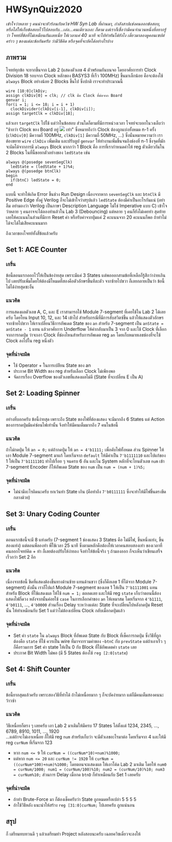 # HWSynQuiz2020
<i>เข้าใจว่าหลาย ๆ คนน่าจะหัวร้อนกับควิซ HW Syn Lab ที่ผ่านมา, กำลังสาปแช่งคนออกข้อสอบ, หรือไล่ให้เก็บข้อสอบไว้ไปสอบกับ...เอ่อ...คนเดียวเถอะ ก็ตาม แต่เราก็เชื่อว่ามีคนจำนวนหนึ่งที่อยากรู้ว่า โจทย์สี่ข้อที่ไม่เหมือนกันเลยเนี่ย ให้เวลาแค่ 40 นาที จะไปทำทันได้ยังไง เดี๋ยวมาลองดูคอนเซปต์คร่าว ๆ ของแต่ละข้อกันครับ ว่ามีวิธีคิด หรือจุดที่จะบัคได้อย่างไรบ้าง</i>

## ภาพรวม
โจทย์ทุกข้อ จะยากขึ้นจาก Lab 2 (แสดงตัวเลข 4 ตัวพร้อมกันบนจอ โดยอาศัยการทำ Clock Division 18 รอบจาก Clock หลักของ BASYS3 ที่เร็ว 100MHz) ขึ้นมาเล็กน้อย คือจะต้องใช้ `always` Block อย่างน้อย 2 Blocks ขึ้นไป ซึ่งปกติ เราจะทำประมาณนี้
```
wire [18:0]clkDiv;
assign clkDiv[0] = clk; // clk คือ Clock ที่ต่อจาก Board
genvar i;
for(i = 1; i <= 18; i = i + 1)
  clockDivider(clkDiv[i-1], clkDiv[i]);
assign targetClk = clkDiv[18];
```
แล้วเอา `targetClk` ไปใช้ แต่ว่าในข้อสอบ ส่วนใดก็ตามที่มีการหน่วงเวลา โจทย์จะบอกในวงเล็บว่า "ช้ากว่า Clock ของ Board อยู่ <img src="https://render.githubusercontent.com/render/math?math=2^n"> เท่า" ซึ่งหมายถึงว่า Clock ต้องถูกแบ่งทั้งหมด n-1 ครั้ง (`clkDiv[0]` มีความถี่ 100MHz, `clkDiv[1]` มีความถี่ 50MHz, ...) ซึ่งนั่นหมายความว่า เราต้องขยาย `wire` `clkDiv` เพิ่มเติม และปรับลูป `genvar` ให้ทำงานเพิ่มขึ้นจนถึงช่องที่ n-1
ซึ่งจุดที่มักจะผิดได้จากการมี `always` Block มากกว่า 1 Block คือ การที่เรากำหนดค่าให้ reg ตัวเดียวกันใน 2 Blocks ในที่นี้ขอยกตัวอย่างของ `ledState` เช่น
```
always @(posedge sevenSegClk)
  ledState = (ledState + 1)%4;
always @(posedge btnClk)
begin
  if(btnC) ledState = 0;
end
```
แบบนี้ จะทำให้เกิด Error ขึ้นช่วง Run Design เนื่องจากหาก `sevenSegClk` และ `btnClk` มี Positive Edge ทั้งคู่ Verilog ก็จะไม่เข้าใจว่าสรุปแล้ว `ledState` ต้องมีค่าเป็นอะไรกันแน่ (อย่าลืม อย่ามองว่า Verilog เป็นภาษา Description Language ไม่ใช่ Imperative แบบ C)
เข้าใจว่าหลาย ๆ คนอาจจะได้ลองทำแล้วใน Lab 3 (Debouncing) แต่หลาย ๆ คนก็ยังไม่เคยทำ สุดท้ายเลยให้คะแนนในส่วนที่มีการ Reset ค่า หรือรับค่าจากปุ่มแค่ 2 คะแนนจาก 20 คะแนนก็พอ ถ้าทำไม่ได้จะได้ไม่เสียคะแนนมาก

ถึงเวลาของโจทย์ทั้งสี่ข้อแล้วครับ

## Set 1: ACE Counter
### เกริ่น
ข้อนี้ตอนแรกออกไว้ให้เป็นข้อง่ายสุด เพราะมีแค่ 3 States แต่พอออกสามข้อที่เหลือก็รู้สึกว่าง่ายเกินไป เลยปรับเพิ่มโดยให้ต้องมีโหมดที่สองคือตัวอักษรขึ้นทีละตัว จากซ้ายไปขวา ก็เลยกลายเป็นว่า ข้อนี้ไม่ได้ง่ายสุดซะงั้น
### แนวคิด
การแสดงผลตัวเลข A, C, และ E เราสามารถใช้ Module 7-segment ที่เคยใช้ใน Lab 2 ได้เลยครับ โดยโยน Input 10, 12, และ 14 เข้าไป สำหรับกรณีที่มีการสับสวิตซ์ขึ้น แล้วให้แสดงตัวอักษรจากซ้ายไปขวา ให้เราเปลี่ยนวิธีการอัพเดต State ของ `an` สำหรับ 7-segment เป็น `anState = anState - 1` แทน แล้วอาศัยการ Underflow ให้ค่ากลับมาเป็น 3 จาก 0 และใช้ Clock ที่เลือกจากการกดปุ่ม ว่าจะเอา Clock ที่ช่องไหนสำหรับการอัพเดต reg `an` โดยเก็บหมายเลขช่องที่จะใช้ Clock ลงไปใน reg หนึ่งตัว
### จุดที่น่าจะผิด
- ใช้ Operator + ในการเปล่ียน State ของ an
- ประกาศ Bit Width ของ reg สำหรับเลือก Clock ไม่เพียงพอ
- จัดการเรื่อง Overflow ของตัวเลขที่แสดงผลไม่ดี (State ที่จะเปลี่ยน E เป็น A)

## Set 2: Loading Spinner
### เกริ่น
อย่างที่บอกครับ ข้อนี้ง่ายสุด เพราะถึง State ของไฟที่ต้องแสดง จะมีมากถึง 6 States แต่ Action ของการกดปุ่มมีแค่ซ่อนไฟเท่านั้น จึงทำให้มีคนเต็มมากถึง 7 คนในข้อนี้
### แนวคิด
ถ้าไม่กดปุ่ม ให้ `an = 0;` แต่ถ้ากดปุ่ม ให้ `an = 4'b1111;` เพื่อดับไฟทั้งหมด ส่วน Spinner ให้เอา Module 7-segment มาแก้ โดยเริ่มจาก `default` ให้มีค่าเป็น `7'b1111110` และไปแก้ของ 1 ให้เป็น `7'b1111101` ทำไปเรื่อย ๆ จนครบ 6 อัน และใน System หลักที่จะโยนตัวเลข `num` เข้า 7-segment Encoder ก็ให้อัพเดต State ของ `num` เป็น `num = (num + 1)%5;`
### จุดที่น่าจะผิด
- ไม่น่ามีอะไรผิดนะครับ ยกเว้นทำ State เกิน (คือทำถึง `7'b0111111` ซึ่งจะทำให้มีไฟขึ้นตรงขีดกลางด้วย)

## Set 3: Unary Coding Counter
### เกริ่น
ตอนแรกข้อนี้จะมี 8 แท่งครับ (7-segment 1 ช่องแสดง 3 States คือ ไม่มีไฟ, ขึ้นหนึ่งแท่ง, ขึ้นสองแท่ง) แต่ตอนพี่ลองทำ พี่ใช้เวลา 25 นาที ซึ่งตามหลักคือต้องให้เวลาคนสอบสองเท่า ของเวลาที่คนออกโจทย์คิด + ทำ ก็เลยต้องปรับให้ง่ายลง จึงทำให้ข้อนี้จริง ๆ ถ้ามองออก ก็จะเห็นว่าเขียนเสร็จเร็วกว่า Set 2 อีก
### แนวคิด
เนื่องจากข้อนี้ ขีดที่แสดงต้องขึ้นทางด้านซ้าย แทนด้านขวา (ซึ่งก็คือเลข 1 ที่ได้จาก Module 7-segment) ดังนั้น เราก็ไปแก้ Module 7-segment ของเลข 1 ให้เป็น `7'b1111001` แทน สำหรับ Block ที่ใช้แสดงผล ให้ใช้ `num = 1;` ตลอดเลย และให้มี reg `state` เก็บว่าตอนนี้ต้องแสดงไฟกี่ดวง หลังจากนั้นค่อยใช้ `case` ในการเลือกค่าของ `an` ให้เหมาสม โดยเริ่มจาก `4'b1111`, `4'b0111`, ..., `4'b0000` ส่วนเรื่อง Delay ระหว่างแต่ละ State ที่จะเปลี่ยนไปหลังกดปุ่ม Reset นั้น ให้ทำเหมือนกับ Set 1 แต่ว่าไม่ต้องเปลี่ยน Clock กลับเมื่อกดปุ่มแล้ว
### จุดที่น่าจะผิด
- Set ค่า `state` ใน `always` Block ที่อัพเดต State กับ Block ที่เช็คการกดปุ่ม ซึ่งวิธีที่ถูกต้องคือ `state` ที่ใช้ ควรเป็น wire ที่มาจากรวมค่าของ `~btnC` กับ `prevState` แต่ถ้าเอาเร็ว ๆ ก็คือรวมการ Set ค่า state ให้เป็น 0 กับ Block ที่ใช้อัพเดตค่า `state` เลย
- ประกาศ Bit Width ไม่พอ (มี 5 States ต้องใช้ `reg [2:0]state`)

## Set 4: Shift Counter
### เกริ่น
ข้อนี้ยากสุดแล้วครับ เพราะสองวิธีที่ทำได้ ถ้าไม่เหนื่อยมาก ๆ ก็จะบัคง่ายมาก แต่ก็มีคนเต็มสองคนนะ ว้าวซ่า
### แนวคิด
วิธีเหนื่อยก็ตรง ๆ เลยครับ เอา Lab 2 มาเติมให้มีครบ 17 States ไล่ตั้งแต่ 1234, 2345, ..., 6789, 8910, 1011, ..., 1920 <br/>
...แต่ถ้าจะไม่เอาเหนื่อย ก็ให้มี reg `num` สำหรับเก็บว่า จะมีตัวเลขอะไรมาต่อ โดยเริ่มจาก 4 และให้มี reg `curNum` ที่เริ่มจาก 123
- หาก `num <= 9` ให้ `curNum = ((curNum*10)+num)%1000;`
- แต่หาก `num <= 20` และ `curNum != 1920` ให้ `curNum = ((curNum*100)+num)%1000;`
โดยตอนจะแสดงผล ให้เอาโค้ด Lab 2 มาเติม โดยให้ `num0 = curNum/1000; num1 = (curNum/100)%10; num2 = (curNum/10)%10; num3 = curNum%10;` ส่วนการ Delay เมื่อกด `btnD` ก็ทำเหมือนกับ Set 1 เลยครับ
### จุดที่น่าจะผิด
- ถ้าทำ Brute-Force มา ก็ต้องเช็คครับว่า State ถูกหมดหรือเปล่า 5 5 5 5
- ถ้าใช้วิธีหลัง แนะนำให้สร้าง `reg [31:0]curNum;` ไปเลยครับ ถูกแน่นอน

## สรุป
ก็ เตรียมทบทวนดี ๆ แล้วเตรียมทำ Project หลังสอบนะครับ เฉลยควิซเดี๋ยวจะลงให้
